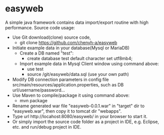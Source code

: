 # easyweb
A simple java framework contains data import/export routine with high performance.  Source code usage:
- Use Git download(clone) source code,
  - git clone https://github.com/chenyh-a/easyweb
- Initiate example data in your database(Mysql or MariaDB)
  - Create a DB named "test":
    - create database test default character set utf8mb4;
  - Import example data in Mysql Client window using command above:
    - use test
    - source /git/easyweb/data.sql (use your own path)
- Modify DB connection parameters in config file src/main/resources/application.properties, such as DB url/username/password...
- Use Maven to compile/package it using command above:
  - mvn package
- Rename generated war file "easyweb-0.0.1.war" in "target" dir to "easyweb.war", then copy it to tomcat dir "webapps".
- Type url http://locahost:8080/easyweb/ in your browser to start it.
- Or simply import the source code folder as a project in IDE, e.g. Eclipse, etc. and run/debug project in IDE.
